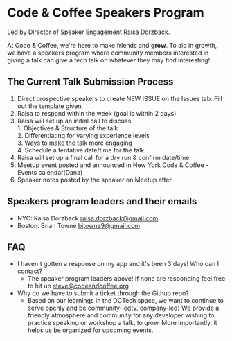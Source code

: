 # Code & Coffee Speakers Program 
Led by Director of Speaker Engagement [Raisa Dorzback](https://www.linkedin.com/in/raisa-d/).

At Code & Coffee, we're here to make friends and __grow__. To aid in growth, we have a speakers program where community members interested in giving a talk can give a tech talk on whatever they may find interesting!

## The Current Talk Submission Process
1. Direct prospective speakers to create NEW ISSUE on the Issues tab. Fill out the template given.
2. Raisa to respond within the week (goal is within 2 days)
3. Raisa will set up an initial call to discuss  
        1. Objectives & Structure of the talk  
        2. Differentiating for varying experience levels  
        3. Ways to make the talk more engaging  
        4. Schedule a tentative date/time for the talk  
4. Raisa will set up a final call for a dry run & confirm date/time
5. Meetup event posted and announced in New York Code & Coffee - Events calendar(Dana)
6. Speaker notes posted by the speaker on Meetup after

## Speakers program leaders and their emails
- NYC: Raisa Dorzback [raisa.dorzback@gmail.com](raisa.dorzback@gmail.com)
- Boston: Brian Towne [bjtowne9@gmail.com](bjtowne9@gmail.com)

## FAQ
- I haven't gotten a response on my app and it's been 3 days! Who can I contact?
    - The speaker program leaders above! If none are responding feel free to hit up steve@codeandcoffee.org
- Why do we have to submit a ticket through the Github repo?
    - Based on our learnings in the DCTech space, we want to continue to serve openly and be community-led(v. company-led) We provide a friendly atmosphere and community for any developer wishing to practice speaking or workshop a talk, to grow. More importantly, it helps us be organized for upcoming events.
